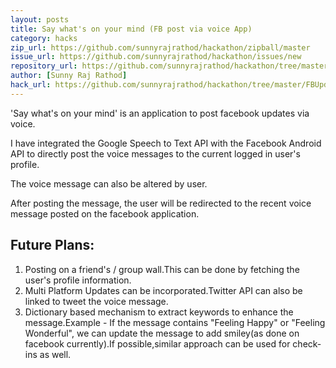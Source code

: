 ```yaml
---
layout: posts
title: Say what's on your mind (FB post via voice App)
category: hacks
zip_url: https://github.com/sunnyrajrathod/hackathon/zipball/master
issue_url: https://github.com/sunnyrajrathod/hackathon/issues/new
repository_url: https://github.com/sunnyrajrathod/hackathon/tree/master/FBUpdateViaVoice
author: [Sunny Raj Rathod] 
hack_url: https://github.com/sunnyrajrathod/hackathon/tree/master/FBUpdateViaVoice
---
```


'Say what's on your mind' is an application to post facebook updates via voice.

I have integrated the Google Speech to Text API with the Facebook Android API to directly post the voice messages to the current logged in user's profile.

The voice message can also be altered by user.

After posting the message, the user will be redirected to the recent voice message posted on the facebook application.

Future Plans:
------------
1. Posting on a friend's / group wall.This can be done by fetching the user's profile information.
2. Multi Platform Updates can be incorporated.Twitter API can also be linked to tweet the voice message.
3. Dictionary based mechanism to extract keywords to enhance the message.Example - If the message contains "Feeling Happy" or "Feeling Wonderful", we can update the message to add smiley(as done on facebook currently).If possible,similar approach can be used for check-ins as well.
